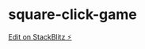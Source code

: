 # square-click-game

[Edit on StackBlitz ⚡️](https://stackblitz.com/edit/stackblitz-starters-8amtfh)
